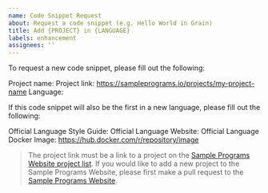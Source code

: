 ```yaml
---
name: Code Snippet Request
about: Request a code snippet (e.g. Hello World in Grain)
title: Add {PROJECT} in {LANGUAGE}
labels: enhancement
assignees: ''
---
```


To request a new code snippet, please fill out the following:

Project name: 
Project link: <https://sampleprograms.io/projects/my-project-name>
Language: 

If this code snippet will also be the first in a new language, please fill out the following:

Official Language Style Guide: 
Official Language Website: 
Official Language Docker Image: <https://hub.docker.com/r/repository/image> 

> The project link must be a link to a project on the [Sample Programs Website project list][sample-programs-project-list].
> If you would like to add a new project to the Sample Programs Website,
> please first make a pull request to the [Sample Programs Website][sample-programs-website].

[sample-programs-website]: https://github.com/TheRenegadeCoder/sample-programs-website
[sample-programs-project-list]: https://sampleprograms.io/projects/
